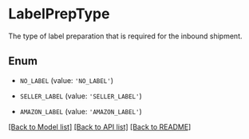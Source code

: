 # LabelPrepType

The type of label preparation that is required for the inbound shipment.

## Enum

* `NO_LABEL` (value: `'NO_LABEL'`)

* `SELLER_LABEL` (value: `'SELLER_LABEL'`)

* `AMAZON_LABEL` (value: `'AMAZON_LABEL'`)

[[Back to Model list]](../README.md#documentation-for-models) [[Back to API list]](../README.md#documentation-for-api-endpoints) [[Back to README]](../README.md)


